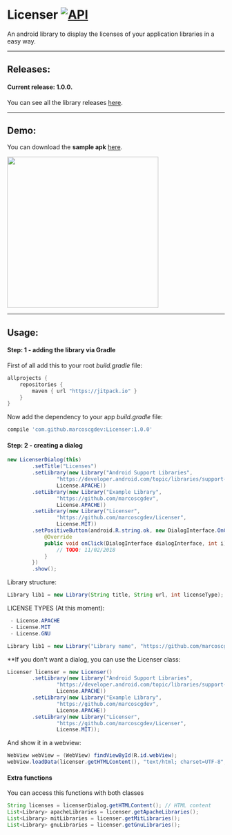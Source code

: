# Licenser  [![API](https://img.shields.io/badge/API-14%2B-blue.svg?style=flat)](https://android-arsenal.com/api?level=14) 
An android library to display the licenses of your application libraries in a easy way.

---

## Releases:

#### Current release: 1.0.0.

You can see all the library releases [here](https://github.com/marcoscgdev/Licenser/releases).

---

## Demo:

You can download the **sample apk** [here](https://github.com/marcoscgdev/Licenser/releases/download/1.0.0/app-debug.apk).

<img src="https://raw.githubusercontent.com/marcoscgdev/Licenser/master/device-2018-02-11-161003.png" width="350">

---

## Usage:

#### Step: 1 - adding the library via Gradle

First of all add this to your root *build.gradle* file:

```groovy
allprojects {
    repositories {
        maven { url "https://jitpack.io" }
    }
}
```

Now add the dependency to your app *build.gradle* file:

```groovy
compile 'com.github.marcoscgdev:Licenser:1.0.0'
```

#### Step: 2 - creating a dialog

```java
new LicenserDialog(this)
        .setTitle("Licenses")
        .setLibrary(new Library("Android Support Libraries",
                "https://developer.android.com/topic/libraries/support-library/index.html",
                License.APACHE))
        .setLibrary(new Library("Example Library",
                "https://github.com/marcoscgdev",
                License.APACHE))
        .setLibrary(new Library("Licenser",
                "https://github.com/marcoscgdev/Licenser",
                License.MIT))
        .setPositiveButton(android.R.string.ok, new DialogInterface.OnClickListener() {
            @Override
            public void onClick(DialogInterface dialogInterface, int i) {
                // TODO: 11/02/2018
            }
        })
        .show();
```

Library structure:

```java
Library lib1 = new Library(String title, String url, int licenseType);
```

LICENSE TYPES (At this moment):

```java
 - License.APACHE
 - License.MIT
 - License.GNU
 ```
 
 ```java
Library lib1 = new Library("Library name", "https://github.com/marcoscgdev", License.APACHE);
 ```

**If you don't want a dialog, you can use the Licenser class:

```java
Licenser licenser = new Licenser()
        .setLibrary(new Library("Android Support Libraries",
                "https://developer.android.com/topic/libraries/support-library/index.html",
                License.APACHE))
        .setLibrary(new Library("Example Library",
                "https://github.com/marcoscgdev",
                License.APACHE))
        .setLibrary(new Library("Licenser",
                "https://github.com/marcoscgdev/Licenser",
                License.MIT));
```

And show it in a webview:

```java
WebView webView = (WebView) findViewById(R.id.webView);
webView.loadData(licenser.getHTMLContent(), "text/html; charset=UTF-8", null);
```

#### Extra functions

You can access this functions with both classes

```java
String licenses = licenserDialog.getHTMLContent(); // HTML content
List<Library> apacheLibraries = licenser.getApacheLibraries();
List<Library> mitLibraries = licenser.getMitLibraries();
List<Library> gnuLibraries = licenser.getGnuLibraries();
```
